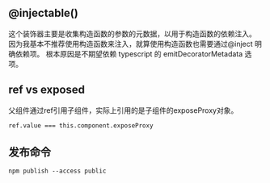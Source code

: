 ## @injectable()

这个装饰器主要是收集构造函数的参数的元数据，以用于构造函数的依赖注入。
因为我基本不推荐使用构造函数来注入，就算使用构造函数也需要通过@inject 明确依赖项。
根本原因是不期望依赖 typescript 的 emitDecoratorMetadata 选项。

## ref vs exposed
父组件通过ref引用子组件，实际上引用的是子组件的exposeProxy对象。
```
ref.value === this.component.exposeProxy
```

## 发布命令

```
npm publish --access public
```
